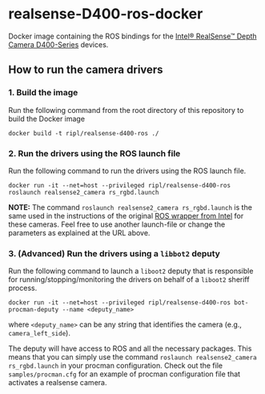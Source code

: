 # realsense-D400-ros-docker

Docker image containing the ROS bindings for the
[Intel® RealSense™ Depth Camera D400-Series](https://software.intel.com/en-us/realsense/d400)
devices.

## How to run the camera drivers

### 1. Build the image

Run the following command from the root directory of this repository
to build the Docker image
```
docker build -t ripl/realsense-d400-ros ./
```

### 2. Run the drivers using the ROS launch file

Run the following command to run the drivers using the ROS
launch file.
```
docker run -it --net=host --privileged ripl/realsense-d400-ros roslaunch realsense2_camera rs_rgbd.launch
```

**NOTE:** The command `roslaunch realsense2_camera rs_rgbd.launch` is the
same used in the instructions of the original
[ROS wrapper from Intel](https://github.com/intel-ros/realsense) for these
cameras. Feel free to use another launch-file or change the parameters as
explained at the URL above.

### 3. (Advanced) Run the drivers using a `libbot2` deputy

Run the following command to launch a `liboot2` deputy that is responsible
for running/stopping/monitoring the drivers on behalf of a `liboot2` sheriff
process.
```
docker run -it --net=host --privileged ripl/realsense-d400-ros bot-procman-deputy --name <deputy_name>
```
where `<deputy_name>` can be any string that identifies the camera
(e.g., `camera_left_side`).

The deputy will have access to ROS and all the necessary packages. This means
that you can simply use the command `roslaunch realsense2_camera rs_rgbd.launch`
in your procman configuration. Check out the file `samples/procman.cfg` for
an example of procman configuration file that activates a realsense camera.
